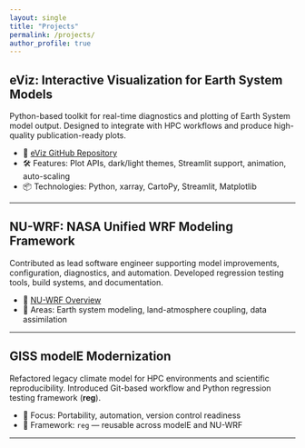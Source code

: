 ```yaml
---
layout: single
title: "Projects"
permalink: /projects/
author_profile: true
---
```


## eViz: Interactive Visualization for Earth System Models

Python-based toolkit for real-time diagnostics and plotting of Earth System model output. Designed to integrate with HPC workflows and produce high-quality publication-ready plots.

- 🔗 [eViz GitHub Repository](https://github.com/cacruz/eviz)
- 🛠 Features: Plot APIs, dark/light themes, Streamlit support, animation, auto-scaling
- 📦 Technologies: Python, xarray, CartoPy, Streamlit, Matplotlib

---

## NU-WRF: NASA Unified WRF Modeling Framework

Contributed as lead software engineer supporting model improvements, configuration, diagnostics, and automation. Developed regression testing tools, build systems, and documentation.

- 🔗 [NU-WRF Overview](https://nuwrf.gsfc.nasa.gov/)
- 🧠 Areas: Earth system modeling, land-atmosphere coupling, data assimilation

---

## GISS modelE Modernization

Refactored legacy climate model for HPC environments and scientific reproducibility. Introduced Git-based workflow and Python regression testing framework (**reg**).

- 🔧 Focus: Portability, automation, version control readiness
- 📘 Framework: `reg` — reusable across modelE and NU-WRF

---



